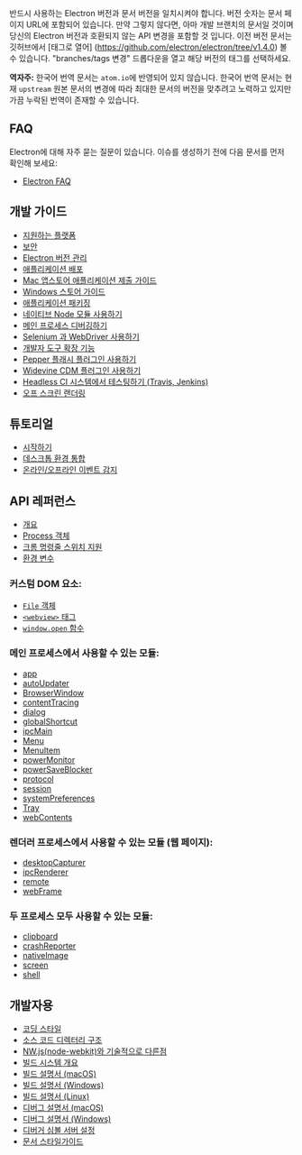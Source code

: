반드시 사용하는 Electron 버전과 문서 버전을 일치시켜야 합니다. 버전 숫자는 문서
페이지 URL에 포함되어 있습니다. 만약 그렇지 않다면, 아마 개발 브랜치의 문서일
것이며 당신의 Electron 버전과 호환되지 않는 API 변경을 포함할 것 입니다.
이전 버전 문서는 깃허브에서 [태그로 열어]
(https://github.com/electron/electron/tree/v1.4.0) 볼 수 있습니다.
"branches/tags 변경" 드롭다운을 열고 해당 버전의 태그를 선택하세요.

**역자주:** 한국어 번역 문서는 `atom.io`에 반영되어 있지 않습니다. 한국어 번역
문서는 현재 `upstream` 원본 문서의 변경에 따라 최대한 문서의 버전을 맞추려고
노력하고 있지만 가끔 누락된 번역이 존재할 수 있습니다.

## FAQ

Electron에 대해 자주 묻는 질문이 있습니다. 이슈를 생성하기 전에 다음 문서를
먼저 확인해 보세요:

* [Electron FAQ](faq.md)

## 개발 가이드

* [지원하는 플랫폼](tutorial/supported-platforms.md)
* [보안](tutorial/security.md)
* [Electron 버전 관리](tutorial/electron-versioning.md)
* [애플리케이션 배포](tutorial/application-distribution.md)
* [Mac 앱스토어 애플리케이션 제출 가이드](tutorial/mac-app-store-submission-guide.md)
* [Windows 스토어 가이드](tutorial/windows-store-guide.md)
* [애플리케이션 패키징](tutorial/application-packaging.md)
* [네이티브 Node 모듈 사용하기](tutorial/using-native-node-modules.md)
* [메인 프로세스 디버깅하기](tutorial/debugging-main-process.md)
* [Selenium 과 WebDriver 사용하기](tutorial/using-selenium-and-webdriver.md)
* [개발자 도구 확장 기능](tutorial/devtools-extension.md)
* [Pepper 플래시 플러그인 사용하기](tutorial/using-pepper-flash-plugin.md)
* [Widevine CDM 플러그인 사용하기](tutorial/using-widevine-cdm-plugin.md)
* [Headless CI 시스템에서 테스팅하기 (Travis, Jenkins)](tutorial/testing-on-headless-ci.md)
* [오프 스크린 랜더링](tutorial/offscreen-rendering.md)

## 튜토리얼

* [시작하기](tutorial/quick-start.md)
* [데스크톱 환경 통합](tutorial/desktop-environment-integration.md)
* [온라인/오프라인 이벤트 감지](tutorial/online-offline-events.md)

## API 레퍼런스

* [개요](api/synopsis.md)
* [Process 객체](api/process.md)
* [크롬 명령줄 스위치 지원](api/chrome-command-line-switches.md)
* [환경 변수](api/environment-variables.md)

### 커스텀 DOM 요소:

* [`File` 객체](api/file-object.md)
* [`<webview>` 태그](api/web-view-tag.md)
* [`window.open` 함수](api/window-open.md)

### 메인 프로세스에서 사용할 수 있는 모듈:

* [app](api/app.md)
* [autoUpdater](api/auto-updater.md)
* [BrowserWindow](api/browser-window.md)
* [contentTracing](api/content-tracing.md)
* [dialog](api/dialog.md)
* [globalShortcut](api/global-shortcut.md)
* [ipcMain](api/ipc-main.md)
* [Menu](api/menu.md)
* [MenuItem](api/menu-item.md)
* [powerMonitor](api/power-monitor.md)
* [powerSaveBlocker](api/power-save-blocker.md)
* [protocol](api/protocol.md)
* [session](api/session.md)
* [systemPreferences](api/system-preferences.md)
* [Tray](api/tray.md)
* [webContents](api/web-contents.md)

### 렌더러 프로세스에서 사용할 수 있는 모듈 (웹 페이지):

* [desktopCapturer](api/desktop-capturer.md)
* [ipcRenderer](api/ipc-renderer.md)
* [remote](api/remote.md)
* [webFrame](api/web-frame.md)

### 두 프로세스 모두 사용할 수 있는 모듈:

* [clipboard](api/clipboard.md)
* [crashReporter](api/crash-reporter.md)
* [nativeImage](api/native-image.md)
* [screen](api/screen.md)
* [shell](api/shell.md)

## 개발자용

* [코딩 스타일](development/coding-style.md)
* [소스 코드 디렉터리 구조](development/source-code-directory-structure.md)
* [NW.js(node-webkit)와 기술적으로 다른점](development/atom-shell-vs-node-webkit.md)
* [빌드 시스템 개요](development/build-system-overview.md)
* [빌드 설명서 (macOS)](development/build-instructions-osx.md)
* [빌드 설명서 (Windows)](development/build-instructions-windows.md)
* [빌드 설명서 (Linux)](development/build-instructions-linux.md)
* [디버그 설명서 (macOS)](development/debug-instructions-macos.md)
* [디버그 설명서 (Windows)](development/debug-instructions-windows.md)
* [디버거 심볼 서버 설정](development/setting-up-symbol-server.md)
* [문서 스타일가이드](styleguide.md)
